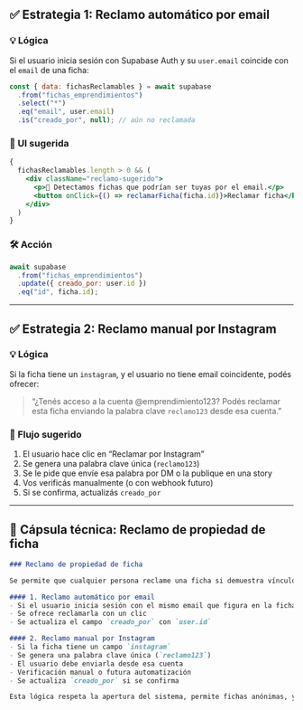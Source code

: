 

## ✅ Estrategia 1: Reclamo automático por email

### 💡 Lógica

Si el usuario inicia sesión con Supabase Auth y su `user.email` coincide con el `email` de una ficha:

```js
const { data: fichasReclamables } = await supabase
  .from("fichas_emprendimientos")
  .select("*")
  .eq("email", user.email)
  .is("creado_por", null); // aún no reclamada
```

### 🧩 UI sugerida

```jsx
{
  fichasReclamables.length > 0 && (
    <div className="reclamo-sugerido">
      <p>🔐 Detectamos fichas que podrían ser tuyas por el email.</p>
      <button onClick={() => reclamarFicha(ficha.id)}>Reclamar ficha</button>
    </div>
  )
}
```

### 🛠️ Acción

```js
await supabase
  .from("fichas_emprendimientos")
  .update({ creado_por: user.id })
  .eq("id", ficha.id);
```

---

## ✅ Estrategia 2: Reclamo manual por Instagram

### 💡 Lógica

Si la ficha tiene un `instagram`, y el usuario no tiene email coincidente, podés ofrecer:

> “¿Tenés acceso a la cuenta @emprendimiento123? Podés reclamar esta ficha enviando la palabra clave `reclamo123` desde esa cuenta.”

### 🧩 Flujo sugerido

1. El usuario hace clic en “Reclamar por Instagram”
2. Se genera una palabra clave única (`reclamo123`)
3. Se le pide que envíe esa palabra por DM o la publique en una story
4. Vos verificás manualmente (o con webhook futuro)
5. Si se confirma, actualizás `creado_por`

---

## 📘 Cápsula técnica: Reclamo de propiedad de ficha

```md
### Reclamo de propiedad de ficha

Se permite que cualquier persona reclame una ficha si demuestra vínculo legítimo. Dos estrategias:

#### 1. Reclamo automático por email
- Si el usuario inicia sesión con el mismo email que figura en la ficha
- Se ofrece reclamarla con un clic
- Se actualiza el campo `creado_por` con `user.id`

#### 2. Reclamo manual por Instagram
- Si la ficha tiene un campo `instagram`
- Se genera una palabra clave única (`reclamo123`)
- El usuario debe enviarla desde esa cuenta
- Verificación manual o futura automatización
- Se actualiza `creado_por` si se confirma

Esta lógica respeta la apertura del sistema, permite fichas anónimas, y ofrece caminos cálidos para reconectar con la identidad.
```

